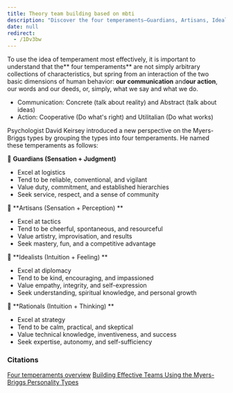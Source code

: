 ```yaml
---
title: Theory team building based on mbti
description: "Discover the four temperaments—Guardians, Artisans, Idealists, and Rationals—and how they shape communication, action, and personality based on Myers-Briggs and David Keirsey's insights."
date: null
redirect:
  - /1Dv3bw
---
```


To use the idea of temperament most effectively, it is important to understand that the** four temperaments** are not simply arbitrary collections of characteristics, but spring from an interaction of the two basic dimensions of human behavior: **our communication** and**our action**, our words and our deeds, or, simply, what we say and what we do.

- Communication: Concrete (talk about reality) and Abstract (talk about ideas)
- Action: Cooperative (Do what's right) and Utilitalian (Do what works)

Psychologist David Keirsey introduced a new perspective on the Myers-Briggs types by grouping the types into four temperaments. He named these temperaments as follows:

 **Guardians (Sensation + Judgment)**

- Excel at logistics
- Tend to be reliable, conventional, and vigilant
- Value duty, commitment, and established hierarchies
- Seek service, respect, and a sense of community

 **Artisans (Sensation + Perception) **

- Excel at tactics
- Tend to be cheerful, spontaneous, and resourceful
- Value artistry, improvisation, and results
- Seek mastery, fun, and a competitive advantage

 **Idealists (Intuition + Feeling) **

- Excel at diplomacy
- Tend to be kind, encouraging, and impassioned
- Value empathy, integrity, and self-expression
- Seek understanding, spiritual knowledge, and personal growth

 **Rationals (Intuition + Thinking) **

- Excel at strategy
- Tend to be calm, practical, and skeptical
- Value technical knowledge, inventiveness, and success
- Seek expertise, autonomy, and self-sufficiency

### Citations

[Four temperaments overview](https://keirsey.com/temperament-overview/)
[Building Effective Teams Using the Myers-Briggs Personality Types](http://www.cmcgc.com/media/handouts/300502/0140-Wenger.pdf)
